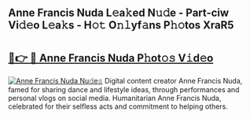 ## Anne Francis Nuda L𝚎a𝚔ed N𝚞𝚍e - Part-ciw Vi𝚍𝚎o L𝚎a𝚔s - H𝚘𝚝 O𝚗𝚕yf𝚊ns P𝚑𝚘tos XraR5

# <h2><a href="http://kff1bva.oniu.top/?m=Anne+Francis+Nuda">🔗👉 🔴 Anne Francis Nuda P𝚑ot𝚘𝚜 V𝚒d𝚎o</a></h2>

[![Anne Francis Nuda Nu𝚍e𝚜](https://i.imgur.com/0qMVB7G.gif)](http://kff1bva.oniu.top/?m=Anne+Francis+Nuda)
Digital content creator Anne Francis Nuda, famed for sharing dance and lifestyle ideas, through performances and personal vlogs on social media. Humanitarian Anne Francis Nuda, celebrated for their selfless acts and commitment to helping others.  
